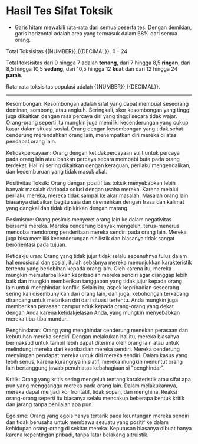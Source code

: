 # Hasil Tes Sifat Toksik

- Garis hitam mewakili rata-rata dari semua peserta tes. Dengan demikian, garis horizontal adalah area yang termasuk dalam 68% dari semua orang.

Total Toksisitas
{{NUMBER}},{{DECIMAL}}.
0 - 24

Total toksisitas dari 0 hingga 7 adalah **tenang**, dari 7 hingga 8,5 **ringan**, dari 8,5 hingga 10,5 **sedang**, dari 10,5 hingga 12 **kuat** dan dari 12 hingga 24 **parah**.

Rata-rata toksisitas populasi adalah {{NUMBER}},{{DECIMAL}}.

---

Kesombongan:
Kesombongan adalah sifat yang dapat membuat seseorang dominan, sombong, atau angkuh. Seringkali, skor kesombongan yang tinggi juga dikaitkan dengan rasa percaya diri yang tinggi secara tidak wajar. Orang-orang seperti itu mungkin juga memiliki kecenderungan yang cukup kasar dalam situasi sosial. Orang dengan kesombongan yang tidak sehat cenderung merendahkan orang lain, menempatkan diri mereka di atas pendapat orang lain. 

Ketidakpercayaan:
Orang dengan ketidakpercayaan sulit untuk percaya pada orang lain atau bahkan percaya secara membabi buta pada orang terdekat. Hal ini sering dikaitkan dengan keraguan, perilaku mengendalikan, dan kecemburuan yang tidak masuk akal. 

Positivitas Toksik:
Orang dengan positifitas toksik menyebabkan lebih banyak masalah daripada solusi dengan usaha mereka. Karena melalui perilaku mereka, mereka tidak sampai ke akar masalah. Masalah orang lain biasanya diabaikan begitu saja dan diremehkan dengan frasa dan kalimat yang dangkal dan tidak dipikirkan dengan matang. 

Pesimisme:
Orang pesimis menyeret orang lain ke dalam negativitas bersama mereka. Mereka cenderung banyak mengeluh, terus-menerus mencoba mendorong penderitaan mereka sendiri pada orang lain. Mereka juga bisa memiliki kecenderungan nihilistik dan biasanya tidak sangat berorientasi pada tujuan.

Ketidakjujuran:
Orang yang tidak jujur tidak selalu sepenuhnya tulus dalam hal emosional dan sosial, itulah sebabnya mereka menunjukkan karakteristik tertentu yang berlebihan kepada orang lain. Oleh karena itu, mereka mungkin memutarbalikkan kepribadian mereka sendiri agar dianggap lebih baik dan mungkin memberikan tanggapan yang tidak jujur kepada orang lain untuk menghindari konflik. Selain itu, aspek kepribadian seseorang sering kali disembunyikan dari orang lain, dan juga, kebohongan terkadang dirancang untuk melarikan diri dari situasi tertentu. Anda mungkin juga memberikan perasaan campur aduk kepada orang-orang yang dekat dengan Anda karena ketidakjelasan Anda, yang mungkin menyebabkan mereka tiba-tiba mundur. 

Penghindaran:
Orang yang menghindar cenderung menekan perasaan dan kebutuhan mereka sendiri. Dengan melakukan hal itu, mereka biasanya bermaksud untuk tampil lebih dapat diterima oleh orang lain atau untuk melindungi mereka dari kepribadian mereka sendiri. Mereka cenderung menyimpan pendapat mereka untuk diri mereka sendiri. Dalam kasus yang lebih serius, karena kurangnya inisiatif, mereka mungkin menuntut orang lain bertanggung jawab penuh atas kebahagiaan si "penghindar". 

Kritik:
Orang yang kritis sering mengeluh tentang karakteristik atau sifat apa pun yang mengganggu mereka pada orang lain. Dalam melakukannya, mereka dapat menjadi konfrontatif, tidak sopan, dan menghina. Reaksi orang-orang seperti itu biasanya selalu mencakup beberapa bentuk kritik dan jarang tanpa penilaian apa pun. 

Egoisme:
Orang yang egois hanya tertarik pada keuntungan mereka sendiri dan tidak berusaha untuk membawa sesuatu yang positif ke dalam kehidupan orang-orang di sekitar mereka. Keputusan biasanya dibuat hanya karena kepentingan pribadi, tanpa latar belakang altruistik. 
